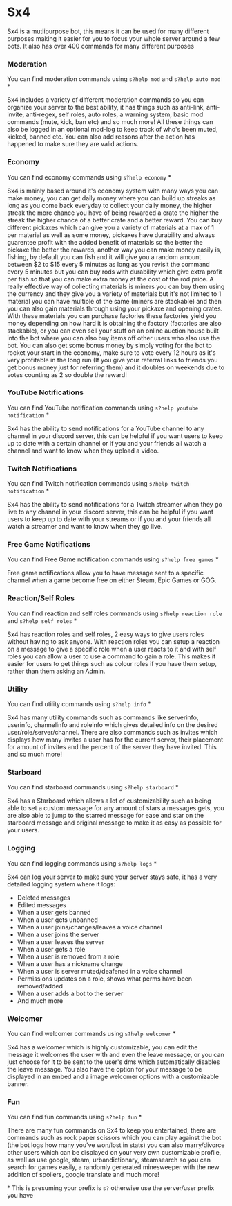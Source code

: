 # Sx4

Sx4 is a mutlipurpose bot, this means it can be used for many different purposes making it easier for you to focus your whole server around a few bots. It also has over 400 commands for many different purposes

### Moderation

You can find moderation commands using `s?help mod` and `s?help auto mod` *

Sx4 includes a variety of different moderation commands so you can organize your server to the best ability, it has things such as anti-link, anti-invite, anti-regex, self roles, auto roles, a warning system, basic mod commands (mute, kick, ban etc) and so much more! All these things can also be logged in an optional mod-log to keep track of who's been muted, kicked, banned etc. You can also add reasons after the action has happened to make sure they are valid actions.

### Economy

You can find economy commands using `s?help economy` *

Sx4 is mainly based around it's economy system with many ways you can make money, you can get daily money where you can build up
streaks as long as you come back everyday to collect your daily money, the higher streak the more chance you have of being
rewarded a crate the higher the streak the higher chance of a better crate and a better reward. You can buy different pickaxes
which can give you a variety of materials at a max of 1 per material as well as some money, pickaxes have durability and always
guarentee profit with the added benefit of materials so the better the pickaxe the better the rewards, another way you can make
money easily is, fishing, by default you can fish and it will give you a random amount between $2 to $15 every 5 minutes as long as
you revisit the command every 5 minutes but you can buy rods with durability which give extra profit per fish so that you can make
extra money at the cost of the rod price.
A really effective way of collecting materials is miners you can buy them using the currency and they
give you a variety of materials but it's not limited to 1 material you can have multiple of the same (miners are stackable) and
then you can also gain materials through using your pickaxe and opening crates. With these materials you can purchase factories
these factories yield you money depending on how hard it is obtaining the factory (factories are also stackable), or you can even
sell your stuff on an online auction house built into the bot where you can also buy items off other users who also use the bot.
You can also get some bonus money by simply voting for the bot to rocket your start in the economy, make sure to vote every 12
hours as it's very profitable in the long run (If you give your referral links to friends you get bonus money just for referring them) and it doubles on weekends due to votes counting as 2 so double the reward!

### YouTube Notifications

You can find YouTube notification commands using `s?help youtube notification` *

Sx4 has the ability to send notifications for a YouTube channel to any channel in your discord server, this can be helpful if you want users to keep up to date with a certain channel or if you and your friends all watch a channel and want to know when they upload a video.

### Twitch Notifications

You can find Twitch notification commands using `s?help twitch notification` *

Sx4 has the ability to send notifications for a Twitch streamer when they go live to any channel in your discord server, this can be helpful if you want users to keep up to date with your streams or if you and your friends all watch a streamer and want to know when they go live.

### Free Game Notifications

You can find Free Game notification commands using `s?help free games` *

Free game notifications allow you to have message sent to a specific channel when a game become free on either Steam, Epic Games or GOG.

### Reaction/Self Roles

You can find reaction and self roles commands using `s?help reaction role` and `s?help self roles` *

Sx4 has reaction roles and self roles, 2 easy ways to give users roles without having to ask anyone. With reaction roles you can setup a reaction on a message to give a specific role when a user reacts to it and with self roles you can allow a user to use a command to gain a role. This makes it easier for users to get things such as colour roles if you have them setup, rather than them asking an Admin.

### Utility

You can find utility commands using `s?help info` *

Sx4 has many utility commands such as commands like serverinfo, userinfo, channelinfo and roleinfo which gives detailed info on the desired user/role/server/channel. There are also commands such as invites which displays how many invites a user has for the current server, their placement for amount of invites and the percent of the server they have invited. This and so much more!

### Starboard

You can find starboard commands using `s?help starboard` *

Sx4 has a Starboard which allows a lot of customizability such as being able to set a custom message for any amount of stars a messages gets, you are also able to jump to the starred message for ease and star on the starboard message and original message to make it as easy as possible for your users.

### Logging

You can find logging commands using `s?help logs` *

Sx4 can log your server to make sure your server stays safe, it has a very detailed logging system where it logs:

* Deleted messages
* Edited messages
* When a user gets banned
* When a user gets unbanned
* When a user joins/changes/leaves a voice channel
* When a user joins the server
* When a user leaves the server
* When a user gets a role
* When a user is removed from a role
* When a user has a nickname change
* When a user is server muted/deafened in a voice channel
* Permissions updates on a role, shows what perms have been removed/added
* When a user adds a bot to the server
* And much more

### Welcomer

You can find welcomer commands using `s?help welcomer` *

Sx4 has a welcomer which is highly customizable, you can edit the message it welcomes the user with and even the leave message, or you can just choose for it to be sent to the user's dms which automatically disables the leave message. You also have the option for your message to be displayed in an embed and a image welcomer options with a customizable banner.

### Fun

You can find fun commands using `s?help fun` *

There are many fun commands on Sx4 to keep you entertained, there are commands such as rock paper scissors which you can play against the bot (the bot logs how many you've won/lost in stats) you can also marry/divorce other users which can be displayed on your very own customizable profile, as well as use google, steam, urbandictionary, steamsearch so you can search for games easily, a randomly generated minesweeper with the new addition of spoilers, google translate and much more!

\* This is presuming your prefix is `s?` otherwise use the server/user prefix you have
